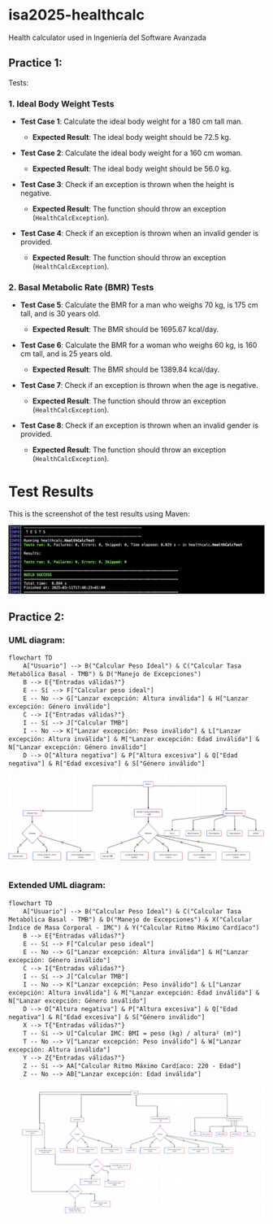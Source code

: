 # isa2025-healthcalc
Health calculator used in Ingeniería del Software Avanzada
## Practice 1:
Tests:
### 1. **Ideal Body Weight Tests**
   - **Test Case 1**: Calculate the ideal body weight for a 180 cm tall man.
     - **Expected Result**: The ideal body weight should be 72.5 kg.
   
   - **Test Case 2**: Calculate the ideal body weight for a 160 cm woman.
     - **Expected Result**: The ideal body weight should be 56.0 kg.

   - **Test Case 3**: Check if an exception is thrown when the height is negative.
     - **Expected Result**: The function should throw an exception (`HealthCalcException`).

   - **Test Case 4**: Check if an exception is thrown when an invalid gender is provided.
     - **Expected Result**: The function should throw an exception (`HealthCalcException`).

### 2. **Basal Metabolic Rate (BMR) Tests**
   - **Test Case 5**: Calculate the BMR for a man who weighs 70 kg, is 175 cm tall, and is 30 years old.
     - **Expected Result**: The BMR should be 1695.67 kcal/day.
   
   - **Test Case 6**: Calculate the BMR for a woman who weighs 60 kg, is 160 cm tall, and is 25 years old.
     - **Expected Result**: The BMR should be 1389.84 kcal/day.

   - **Test Case 7**: Check if an exception is thrown when the age is negative.
     - **Expected Result**: The function should throw an exception (`HealthCalcException`).

   - **Test Case 8**: Check if an exception is thrown when an invalid gender is provided.
     - **Expected Result**: The function should throw an exception (`HealthCalcException`).

# Test Results

This is the screenshot of the test results using Maven:

![Test Results](results.png)

## Practice 2:
### UML diagram:
```mermaid:
flowchart TD
    A["Usuario"] --> B("Calcular Peso Ideal") & C("Calcular Tasa Metabólica Basal - TMB") & D("Manejo de Excepciones")
    B --> E{"Entradas válidas?"}
    E -- Sí --> F["Calcular peso ideal"]
    E -- No --> G["Lanzar excepción: Altura inválida"] & H["Lanzar excepción: Género inválido"]
    C --> I{"Entradas válidas?"}
    I -- Sí --> J["Calcular TMB"]
    I -- No --> K["Lanzar excepción: Peso inválido"] & L["Lanzar excepción: Altura inválida"] & M["Lanzar excepción: Edad inválida"] & N["Lanzar excepción: Género inválido"]
    D --> O["Altura negativa"] & P["Altura excesiva"] & Q["Edad negativa"] & R["Edad excesiva"] & S["Género inválido"]
```
![Diagrama de Casos de Uso](doc/midiagrama.png)
### Extended UML diagram:
```mermaid:
flowchart TD
    A["Usuario"] --> B("Calcular Peso Ideal") & C("Calcular Tasa Metabólica Basal - TMB") & D("Manejo de Excepciones") & X("Calcular Índice de Masa Corporal - IMC") & Y("Calcular Ritmo Máximo Cardíaco")
    B --> E{"Entradas válidas?"}
    E -- Sí --> F["Calcular peso ideal"]
    E -- No --> G["Lanzar excepción: Altura inválida"] & H["Lanzar excepción: Género inválido"]
    C --> I{"Entradas válidas?"}
    I -- Sí --> J["Calcular TMB"]
    I -- No --> K["Lanzar excepción: Peso inválido"] & L["Lanzar excepción: Altura inválida"] & M["Lanzar excepción: Edad inválida"] & N["Lanzar excepción: Género inválido"]
    D --> O["Altura negativa"] & P["Altura excesiva"] & Q["Edad negativa"] & R["Edad excesiva"] & S["Género inválido"]
    X --> T{"Entradas válidas?"}
    T -- Sí --> U["Calcular IMC: BMI = peso (kg) / altura² (m)"]
    T -- No --> V["Lanzar excepción: Peso inválido"] & W["Lanzar excepción: Altura inválida"]
    Y --> Z{"Entradas válidas?"}
    Z -- Sí --> AA["Calcular Ritmo Máximo Cardíaco: 220 - Edad"]
    Z -- No --> AB["Lanzar excepción: Edad inválida"]
```
![Diagrama de Casos de Uso](doc/diagramaextendido.png)

